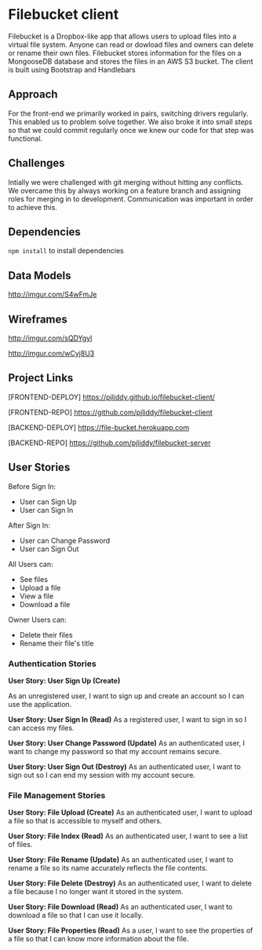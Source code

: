 # Filebucket client

<!-- * A short description of your application -->
Filebucket is a Dropbox-like app that allows users to upload files into a
virtual file system. Anyone can read or dowload files and owners can delete
or rename their own files. Filebucket stores information for the files on a
MongooseDB database and stores the files in an AWS S3 bucket. The client is
built using Bootstrap and Handlebars

<!-- * A brief explanation of the technologies (Node modules, Express middleware etc) used. -->

## Approach
For the front-end we primarily worked in pairs, switching drivers regularly.  This
enabled us to problem solve together.  We also broke it into small steps so that we could commit regularly once we knew our code for that step was functional.

## Challenges
<!-- * Notes on any unsolved problems or major hurdles your team had to overcome. -->
Intially we were challenged with git merging without hitting any conflicts.  We overcame this by always working on a feature branch and assigning roles for merging in to development.  Communication was important in order to achieve this.

## Dependencies
```npm install``` to install dependencies

## Data Models
<!-- * A link to your ERD - what data models does your app use? -->
http://imgur.com/S4wFmJe

## Wireframes
http://imgur.com/sQDYgyl

http://imgur.com/wCyj8U3

## Project Links
[FRONTEND-DEPLOY]  https://pjliddy.github.io/filebucket-client/

[FRONTEND-REPO]  https://github.com/pjliddy/filebucket-client

[BACKEND-DEPLOY]  https://file-bucket.herokuapp.com

[BACKEND-REPO]  https://github.com/pjliddy/filebucket-server

## User Stories

Before Sign In:
- User can Sign Up
- User can Sign In

After Sign In:
- User can Change Password
- User can Sign Out

All Users can:
- See files
- Upload a file
- View a file
- Download a file

Owner Users can:
- Delete their files
- Rename their file's title

### Authentication Stories

**User Story: User Sign Up (Create)**

As an unregistered user, I want to sign up and create an account so I can use the application.

**User Story: User Sign In (Read)**
As a registered user, I want to sign in so I can access my files.

**User Story: User Change Password (Update)**
As an authenticated user, I want to change my password so that my account remains secure.

**User Story: User Sign Out (Destroy)**
As an authenticated user, I want to sign out so I can end my session with my account secure.

### File Management Stories

**User Story: File Upload (Create)**
As an authenticated user, I want to upload a file so that is accessible to myself and others.

**User Story: File Index (Read)**
As an authenticated user, I want to see a list of files.

**User Story: File Rename (Update)**
As an authenticated user, I want to rename a file so its name accurately reflects the file contents.

**User Story: File Delete (Destroy)**
As an authenticated user, I want to delete a file because I no longer want it stored in the system.

**User Story: File Download (Read)**
As an authenticated user, I want to download a file so that I can use it locally.

**User Story: File Properties (Read)**
As a user, I want to see the properties of a file so that I can know more information about the file.
